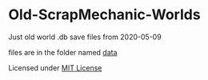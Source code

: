 # Old-ScrapMechanic-Worlds
Just old world .db save files from 2020-05-09

files are in the folder named [data](data)

Licensed under [MIT License](LICENSE)
